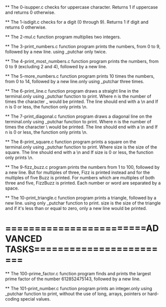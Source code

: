 ** The 0-isupper.c checks for uppercase character. Returns 1 if uppercase and returns 0 otherwise.

** The 1-isdigit.c checks for a digit (0 through 9). Returns 1 if digit and returns 0 otherwise.

** The 2-mul.c function program multiplies two integers.

** The 3-print_numbers.c function program prints the numbers, from 0 to 9, followed by a new line. using _putchar only twice.

** The 4-print_most_numbers.c function program prints the numbers, from 0 to 9 (excluding 2 and 4), followed by a new line.

** The 5-more_numbers.c function program prints 10 times the numbers, from 0 to 14, followed by a new line.only using _putchar three times.

** The 6-print_line.c function program draws a straight line in the terminal.only using _putchar function to print.  Where n is the number of times the character _ would be printed. The line should end with a \n and If n is 0 or less, the function only prints \n.

** The 7-print_diagonal.c function program draws a diagonal line on the terminal.only using _putchar function to print.  Where n is the number of times the character \ would be printed. The line should end with a \n and If n is 0 or less, the function only prints \n.

** The 8-print_square.c function program prints a square on the terminal.only using _putchar function to print.  Where size is the size of the square. The line should end with a \n and If size is 0 or less, the function only prints \n.

** The 9-fizz_buzz.c program prints the numbers from 1 to 100, followed by a new line. But for multiples of three, Fizz is printed instead and for the multiples of five Buzz is printed. For numbers which are multiples of both three and five, FizzBuzz is printed. Each number or word are separated by a space.

** The 10-print_triangle.c function program prints a triangle, followed by a new line. using only _putchar function to print. size is the size of the triangle and if it's less than or equal to zero, only a new line would be printed. 


========================ADVANCED TASKS========================
==============================================================

** The 100-prime_factor.c function program finds and prints the largest prime factor of the number 612852475143, followed by a new line.

** The 101-print_number.c function program prints an integer.only using _putchar function to print, without the use of long, arrays, pointers or hard-coding special values.
